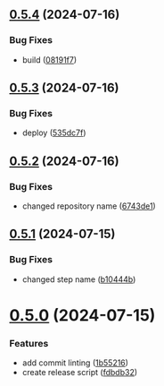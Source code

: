 ## [0.5.4](https://github.com/kub3dev/confeitaria/compare/0.5.3...0.5.4) (2024-07-16)


### Bug Fixes

* build ([08191f7](https://github.com/kub3dev/confeitaria/commit/08191f77a391e8c68d83c9ffa330b5f12a7f8e8d))



## [0.5.3](https://github.com/kub3dev/confeitaria/compare/0.5.2...0.5.3) (2024-07-16)


### Bug Fixes

* deploy ([535dc7f](https://github.com/kub3dev/confeitaria/commit/535dc7f973b7d43ffcfc9ebda24ccdfd7afb2533))



## [0.5.2](https://github.com/kub3dev/confeitaria/compare/0.5.1...0.5.2) (2024-07-16)


### Bug Fixes

* changed repository name ([6743de1](https://github.com/kub3dev/confeitaria/commit/6743de1aa1db17c62e02ea110cb70b1bd640102f))



## [0.5.1](https://github.com/kub3dev/confeitaria/compare/0.5.0...0.5.1) (2024-07-15)


### Bug Fixes

* changed step name ([b10444b](https://github.com/kub3dev/confeitaria/commit/b10444b0c48e3f61bdfb8daf33efb3f6b30c9c65))



# [0.5.0](https://github.com/kub3dev/confeitaria/compare/0.4.2...0.5.0) (2024-07-15)


### Features

* add commit linting ([1b55216](https://github.com/kub3dev/confeitaria/commit/1b55216cb3a2c0e8005f5e390699b06096fe8fa8))
* create release script ([fdbdb32](https://github.com/kub3dev/confeitaria/commit/fdbdb322b06c07abe34ef058aac830570dfe9224))



